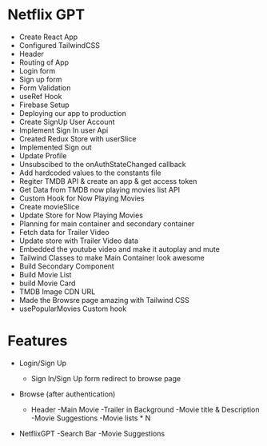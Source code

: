 # Netflix GPT

- Create React App
- Configured TailwindCSS
- Header
- Routing of App
- Login form
- Sign up form
- Form Validation
- useRef Hook
- Firebase Setup
- Deploying our app to production
- Create SignUp User Account
- Implement Sign In user Api
- Created Redux Store with userSlice
- Implemented Sign out
- Update Profile
- Unsubscibed to the onAuthStateChanged callback
- Add hardcoded values to the constants file
- Regiter TMDB API & create an app & get access token
- Get Data from TMDB now playing movies list API
- Custom Hook for Now Playing Movies
- Create movieSlice
- Update Store for Now Playing Movies
- Planning for main container and secondary container
- Fetch data for Trailer Video
- Update store with Trailer Video data
- Embedded the youtube video and make it autoplay and mute
- Tailwind Classes to make Main Container look awesome
- Build Secondary Component
- Build Movie List
- build Movie Card
- TMDB Image CDN URL
- Made the Browsre page amazing with Tailwind CSS
- usePopularMovies Custom hook

# Features

- Login/Sign Up

  - Sign In/Sign Up form
    redirect to browse page

- Browse (after authentication)
  - Header
    -Main Movie
    -Trailer in Background
    -Movie title & Description
    -Movie Suggestions
    -Movie lists \* N
- NetflixGPT
  -Search Bar
  -Movie Suggestions
